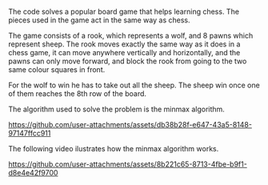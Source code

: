 The code solves a popular board game that helps learning chess. The pieces used in the game act in the same way as chess.

The game consists of a rook, which represents a wolf, and 8 pawns which represent sheep. The rook moves exactly the same way as it does in a chess game, it can move anywhere vertically and horizontally, and the pawns can only move forward, and block the rook from going to the two same colour squares in front.

For the wolf to win he has to take out all the sheep. The sheep win once one of them reaches the 8th row of the board.

The algorithm used to solve the problem is the minmax algorithm.

https://github.com/user-attachments/assets/db38b28f-e647-43a5-8148-97147ffcc911

The following video ilustrates how the minmax algorithm works.

https://github.com/user-attachments/assets/8b221c65-8713-4fbe-b9f1-d8e4e42f9700

